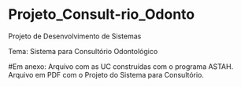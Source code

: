 # Projeto_Consult-rio_Odonto

Projeto de Desenvolvimento de Sistemas

Tema: Sistema para Consultório Odontológico

#Em anexo:
  Arquivo com as UC construídas com o programa ASTAH.
  Arquivo em PDF com o Projeto do Sistema para Consultório.
